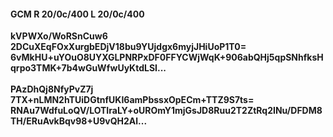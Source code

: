#### GCM R 20/0c/400 L 20/0c/400
**kVPWXo/WoRSnCuw6**<br/>**2DCuXEqFOxXurgbEDjV18bu9YUjdgx6myjJHiUoP1T0=**<br/>**6vMkHU+uYOuO8UYXGLPNRPxDF0FFYCWjWqK+906abQHj5qpSNhfksHqrpo3TMK+7b4wGuWfwUyKtdLSI...**<br/><br/>
**PAzDhQj8NfyPvZ7j**<br/>**7TX+nLMN2hTUiDGtnfUKI6amPbssxOpECm+TTZ9S7ts=**<br/>**RNAu7WdfuLoQV/LOTIraLY+oUROmY1mjGsJD8Ruu2T2ZtRq2INu/DFDM8TH/ERuAvkBqv98+U9vQH2Al...**
